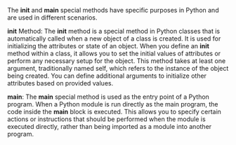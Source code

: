 The __init__ and __main__ special methods have specific purposes in Python and are used in different scenarios. 

__init__ Method:
The __init__ method is a special method in Python classes that is automatically called when a new object of a class is created. It is used for initializing the attributes or state of an object.
When you define an __init__ method within a class, it allows you to set the initial values of attributes or perform any necessary setup for the object. This method takes at least one argument, traditionally named self, which refers to the instance of the object being created. You can define additional arguments to initialize other attributes based on provided values.



__main__:
The __main__ special method is used as the entry point of a Python program. When a Python module is run directly as the main program, the code inside the __main__ block is executed. This allows you to specify certain actions or instructions that should be performed when the module is executed directly, rather than being imported as a module into another program.
